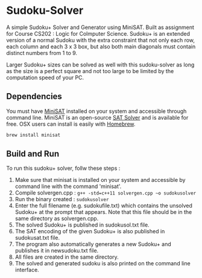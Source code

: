 # Sudoku-Solver

A simple Sudoku+ Solver and Generator using MiniSAT. Built as assignment for Course CS202 : Logic for Colmputer Science. Sudoku+ is an extended version of a normal Sudoku with the extra constraint that not only each row, each column and each 3 x 3 box, but also both main diagonals must contain distinct numbers from 1 to 9.

Larger Sudoku+ sizes can be solved as well with this sudoku-solver as long as the size is a perfect square and not too large to be limited by the computation speed of your PC.

## Dependencies
You must have [MiniSAT](http://minisat.se/) installed on your system and accessible through command line. MiniSAT is an open-source [SAT Solver](https://en.wikipedia.org/wiki/Boolean_satisfiability_problem) and is available for free. OSX users can install is easily with [Homebrew](https://brew.sh/).
```bash
brew install minisat
```

## Build and Run
To run this sudoku+ solver, follw these steps :

1. Make sure that minisat is installed on your system and accessible by command line with the command 'minisat'.
2. Compile solvergen.cpp : ``g++ -std=c++11 solvergen.cpp ~o sudokusolver``
3. Run the binary created : ``sudokusolver``
4. Enter the full filename (e.g. sudokufile.txt) which contains the unsolved Sudoku+ at the prompt that appears. Note that this file should be in the same directory as solvergen.cpp.
5. The solved Sudoku+ is published in sudokusol.txt file.
6. The SAT encoding of the given Sudoku+ is also published in sudokusat.txt file.
7. The program also automatically generates a new Sudoku+ and publishes it in newsudoku.txt file.
8. All files are created in the same directory.
9. The solved and generated sudoku is also printed on the command line interface.

